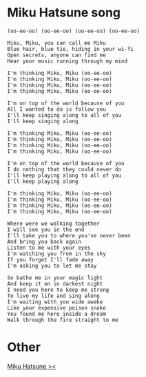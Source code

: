 # Miku Hatsune song

`(oo-ee-oo)
(oo-ee-oo)
(oo-ee-oo)
(oo-ee-oo)`

```
Miku, Miku, you can call me Miku
Blue hair, blue tie, hiding in your wi-fi
Open secrets, anyone can find me
Hear your music running through my mind
```
```
I'm thinking Miku, Miku (oo-ee-oo)
I'm thinking Miku, Miku (oo-ee-oo)
I'm thinking Miku, Miku (oo-ee-oo)
I'm thinking Miku, Miku (oo-ee-oo)
```
```
I'm on top of the world because of you
All I wanted to do is follow you
I'll keep singing along to all of you
I'll keep singing along
```
```
I'm thinking Miku, Miku (oo-ee-oo)
I'm thinking Miku, Miku (oo-ee-oo)
I'm thinking Miku, Miku (oo-ee-oo)
I'm thinking Miku, Miku (oo-ee-oo)
```
```
I'm on top of the world because of you
I do nothing that they could never do
I'll keep playing along to all of you
I'll keep playing along
```
```
I'm thinking Miku, Miku (oo-ee-oo)
I'm thinking Miku, Miku (oo-ee-oo)
I'm thinking Miku, Miku (oo-ee-oo)
I'm thinking Miku, Miku (oo-ee-oo)
```
```
Where were we walking together
I will see you in the end
I'll take you to where you've never been
And bring you back again
Listen to me with your eyes
I'm watching you from in the sky
If you forget I'll fade away
I'm asking you to let me stay
```
```
So bathe me in your magic light
And keep it on in darkest night
I need you here to keep me strong
To live my life and sing along
I'm waiting with you wide awake
Like your expensive poison snake
You found me here inside a dream
Walk through the fire straight to me
```
# Other
[Miku Hatsune ><](https://www.youtube.com/watch?v=N1-Z8uslIsI&list=PLVYAQBCmFjLKm1GhRH6DI2iR8fCDkCUDX&index=16)
